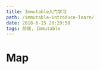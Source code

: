 ```yaml
---
title: Immutable入门学习
path: /immutable-introduce-learn/
date: 2018-6-15 20:29:58
tags: 前端, Immutable
---
```


# Map
